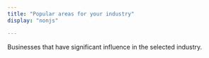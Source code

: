 ```yaml
---
title: "Popular areas for your industry"
display: "nonjs"

---
```


Businesses that have significant influence in the selected industry.

